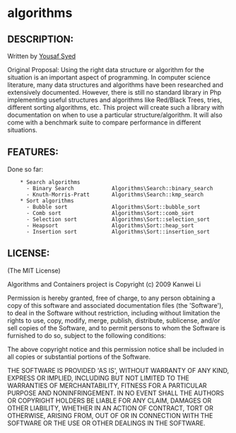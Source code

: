 # algorithms


## DESCRIPTION:


Written by [Yousaf Syed](http://linkedin.com/in/yousafsyed)

Original Proposal: Using the right data structure or algorithm for the situation is an important
aspect of programming. In computer science literature, many data structures
and algorithms have been researched and extensively documented. However, there
is still no standard library in Php implementing useful structures and
algorithms like Red/Black Trees, tries, different sorting algorithms, etc.
This project will create such a library with documentation on when to use a
particular structure/algorithm. It will also come with a benchmark suite to
compare performance in different situations.

## FEATURES:

Done so far:


		* Search algorithms
		  - Binary Search            Algorithms\Search::binary_search
		  - Knuth-Morris-Pratt       Algorithms\Search::kmp_search
		* Sort algorithms           
		  - Bubble sort              Algorithms\Sort::bubble_sort
		  - Comb sort                Algorithms\Sort::comb_sort
		  - Selection sort           Algorithms\Sort::selection_sort
		  - Heapsort                 Algorithms\Sort::heap_sort
		  - Insertion sort           Algorithms\Sort::insertion_sort





## LICENSE:

(The MIT License)

Algorithms and Containers project is Copyright (c) 2009 Kanwei Li

Permission is hereby granted, free of charge, to any person obtaining
a copy of this software and associated documentation files (the
'Software'), to deal in the Software without restriction, including
without limitation the rights to use, copy, modify, merge, publish,
distribute, sublicense, and/or sell copies of the Software, and to
permit persons to whom the Software is furnished to do so, subject to
the following conditions:

The above copyright notice and this permission notice shall be
included in all copies or substantial portions of the Software.

THE SOFTWARE IS PROVIDED 'AS IS', WITHOUT WARRANTY OF ANY KIND,
EXPRESS OR IMPLIED, INCLUDING BUT NOT LIMITED TO THE WARRANTIES OF
MERCHANTABILITY, FITNESS FOR A PARTICULAR PURPOSE AND NONINFRINGEMENT.
IN NO EVENT SHALL THE AUTHORS OR COPYRIGHT HOLDERS BE LIABLE FOR ANY
CLAIM, DAMAGES OR OTHER LIABILITY, WHETHER IN AN ACTION OF CONTRACT,
TORT OR OTHERWISE, ARISING FROM, OUT OF OR IN CONNECTION WITH THE
SOFTWARE OR THE USE OR OTHER DEALINGS IN THE SOFTWARE.